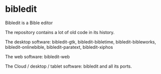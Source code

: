 bibledit
========
Bibledit is a Bible editor

The repository contains a lot of old code in its history.

The desktop software: bibledit-gtk, bibledit-bibletime, bibledit-bibleworks, bibledit-onlinebible, bibledit-paratext, bibledit-xiphos

The web software: bibledit-web

The Cloud / desktop / tablet software: bibledit and all its ports.

